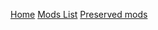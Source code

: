 [Home](http://fnfmod.github.io)
[Mods List](http://fnfmod.github.io/modslist)
[Preserved mods](http://fnfmod.github.io/preservedmods)
